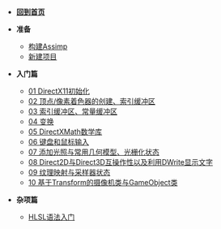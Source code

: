 <!-- docs/_sidebar.md -->

- [**回到首页**](README.md)
- **准备**
  - [构建Assimp](prepare/01.md)
  - [新建项目](prepare/02.md)
- **入门篇**
  
  - [01 DirectX11初始化](part1/01.md)
  - [02 顶点/像素着色器的创建、索引缓冲区](part1/02.md)
  - [03 索引缓冲区、常量缓冲区](part1/03.md)
  - [04 变换](part1/04.md)
  - [05 DirectXMath数学库](part1/05.md)
  - [06 键盘和鼠标输入](part1/06.md)
  - [07 添加光照与常用几何模型、光栅化状态](part1/07.md)
  - [08 Direct2D与Direct3D互操作性以及利用DWrite显示文字](part1/08.md)
  - [09 纹理映射与采样器状态](part1/09.md)
  - [10 基于Transform的摄像机类与GameObject类](part1/10.md)
- **杂项篇**
  - [HLSL语法入门](misc/HLSL.md)

  